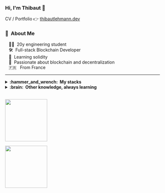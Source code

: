 ### Hi, I'm Thibaut 👋

CV / Portfolio 👉 [thibautlehmann.dev](https://thibautlehmann.dev)
<br/>


### :space_invader: &nbsp;About Me

&nbsp;&nbsp;&nbsp;:technologist: &nbsp;20y engineering student \
&nbsp;&nbsp;&nbsp;:hammer_and_wrench: &nbsp;Full-stack Blockchain Developer\
&nbsp;&nbsp;&nbsp;:book: &nbsp;Learning solidity\
&nbsp;&nbsp;&nbsp;:seedling: &nbsp;Passionate about blockchain and decentralization\
&nbsp;&nbsp;&nbsp;🇫🇷 &nbsp; From France 


<hr/>

<details>
  <summary><b>:hammer_and_wrench: &nbsp;My stacks</b></summary>
<br/>
&nbsp;&nbsp;&nbsp;Solidity • HardHat • IPFS • ethers.js
   <br/> 
&nbsp;&nbsp;&nbsp;web3.js • NextJs • TypeScript • JavaScript
   <br/> 
&nbsp;&nbsp;&nbsp;React / React native • NodeJs • Git • Figma

</details>


<details>
  <summary><b>:brain: &nbsp;Other knowledge, always learning</b></summary>
<br/>
&nbsp;&nbsp;&nbsp;Project management • Entrepreneurship
   <br/> 
&nbsp;&nbsp;&nbsp;Communication • Creativity
  <br/> 
&nbsp;&nbsp;&nbsp;Gym • Basketball
</details>


 
  <br/>
    <p align="left">
        <img height="137px" src="https://github-readme-streak-stats.herokuapp.com/?user=thib-web3&theme=nightowl&count_private=true" />
    </p>
    <p align="left">
        <img height="137px" src="https://github-readme-stats.vercel.app/api?username=thib-web3&hide_title=true&show_icons=true&include_all_commits=true&count_private=true&line_height=21&theme=nightowl&hide=stars" /> 
    </p>

